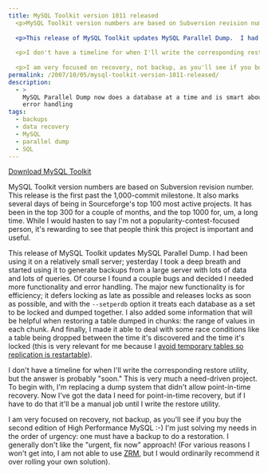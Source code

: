 ```yaml
---
title: MySQL Toolkit version 1011 released
  <p>MySQL Toolkit version numbers are based on Subversion revision number. This release is the first past the 1,000-commit milestone. It also marks several days of being in Sourceforge's top 100 most active projects.  It has been in the top 300 for a couple of months, and the top 1000 for, um, a long time.  While I would hasten to say I'm not a popularity-contest-focused person, it's rewarding to see that people think this project is important and useful.</p>
   
  <p>This release of MySQL Toolkit updates MySQL Parallel Dump.  I had been using it on a relatively small server; yesterday I took a deep breath and started using it to generate backups from a large server with lots of data and lots of queries.  Of course I found a couple bugs and decided I needed more functionality and error handling.  The major new functionality is for efficiency; it defers locking as late as possible and releases locks as soon as possible, and with the <code>--setperdb</code> option it treats each database as a set to be locked and dumped together.  I also added some information that will be helpful when restoring a table dumped in chunks: the range of values in each chunk.  And finally, I made it able to deal with some race conditions like a table being dropped between the time it's discovered and the time it's locked (this is very relevant for me because I <a href="http://www.xaprb.com/blog/2007/05/11/how-to-eliminate-temporary-tables-in-mysql/">avoid temporary tables so replication is restartable</a>).</p>
  
  <p>I don't have a timeline for when I'll write the corresponding restore utility, but the answer is probably "soon."  This is very much a need-driven project.  To begin with, I'm replacing a dump system that didn't allow point-in-time recovery.  Now I've got the data I need for point-in-time recovery, but if I have to do that it'll be a manual job until I write the restore utility.</p>
  
  <p>I am very focused on recovery, not backup, as you'll see if you buy the second edition of High Performance MySQL :-)  I'm just solving my needs in the order of urgency: one must have a backup to do a restoration.  I generally don't like the "urgent, fix now" approach!  (For various reasons I won't get into, I am not able to use <a href="http://www.zmanda.com/">ZRM</a>, but I would ordinarily recommend it over rolling your own solution).</p>
permalink: /2007/10/05/mysql-toolkit-version-1011-released/
description:
  - >
    MySQL Parallel Dump now does a database at a time and is smart about locking and
    error handling
tags:
  - backups
  - data recovery
  - MySQL
  - parallel dump
  - SQL
---
```

<p class="download">
  <a href="http://code.google.com/p/maatkit/">Download MySQL Toolkit</a>
</p>

MySQL Toolkit version numbers are based on Subversion revision number. This release is the first past the 1,000-commit milestone. It also marks several days of being in Sourceforge's top 100 most active projects. It has been in the top 300 for a couple of months, and the top 1000 for, um, a long time. While I would hasten to say I'm not a popularity-contest-focused person, it's rewarding to see that people think this project is important and useful.

This release of MySQL Toolkit updates MySQL Parallel Dump. I had been using it on a relatively small server; yesterday I took a deep breath and started using it to generate backups from a large server with lots of data and lots of queries. Of course I found a couple bugs and decided I needed more functionality and error handling. The major new functionality is for efficiency; it defers locking as late as possible and releases locks as soon as possible, and with the `--setperdb` option it treats each database as a set to be locked and dumped together. I also added some information that will be helpful when restoring a table dumped in chunks: the range of values in each chunk. And finally, I made it able to deal with some race conditions like a table being dropped between the time it's discovered and the time it's locked (this is very relevant for me because I [avoid temporary tables so replication is restartable][1]).

I don't have a timeline for when I'll write the corresponding restore utility, but the answer is probably "soon." This is very much a need-driven project. To begin with, I'm replacing a dump system that didn't allow point-in-time recovery. Now I've got the data I need for point-in-time recovery, but if I have to do that it'll be a manual job until I write the restore utility.

I am very focused on recovery, not backup, as you'll see if you buy the second edition of High Performance MySQL :-) I'm just solving my needs in the order of urgency: one must have a backup to do a restoration. I generally don't like the "urgent, fix now" approach! (For various reasons I won't get into, I am not able to use [ZRM][2], but I would ordinarily recommend it over rolling your own solution).

 [1]: http://www.xaprb.com/blog/2007/05/11/how-to-eliminate-temporary-tables-in-mysql/
 [2]: http://www.zmanda.com/
